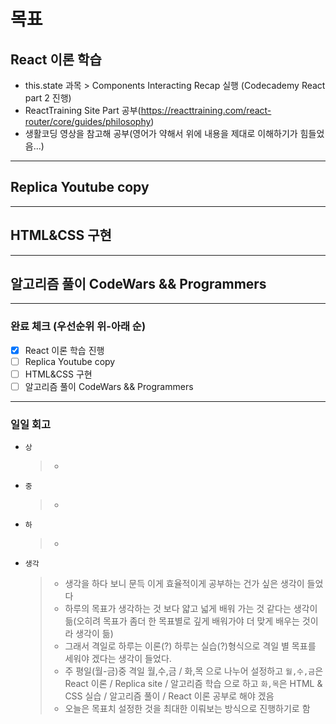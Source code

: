 # 목표

## React 이론 학습
- this.state 과목 > Components Interacting Recap 실행 (Codecademy React part 2 진행)
- ReactTraining Site <Browser Router> Part 공부(https://reacttraining.com/react-router/core/guides/philosophy)
- 생활코딩 영상을 참고해 공부(영어가 약해서 위에 내용을 제대로 이해하기가 힘들었음...)

---

## Replica Youtube copy

---

## HTML&CSS 구현

---

## 알고리즘 풀이 CodeWars && Programmers

---

### 완료 체크 (우선순위 위-아래 순)

- [x] React 이론 학습 진행
- [ ] Replica Youtube copy
- [ ] HTML&CSS 구현
- [ ] 알고리즘 풀이 CodeWars && Programmers

---

### 일일 회고

- `상`
  > -
- `중`
  > -
- `하`
  > -
- `생각`
  > - 생각을 하다 보니 문득 이게 효율적이게 공부하는 건가 싶은 생각이 들었다
  > - 하루의 목표가 생각하는 것 보다 얇고 넓게 배워 가는 것 같다는 생각이 듦(오히려 목표가 좀더 한 목표별로 깊게 배워가야 더 맞게 배우는 것이라 생각이 듦)
  > - 그래서 격일로 하루는 이론(?) 하루는 실습(?)형식으로 격일 별 목표를 세워야 겠다는 생각이 들었다.
  > - 주 평일(월-금)중 격일 월,수,금 / 화,목 으로 나누어 설정하고 `월,수,금`은 React 이론 / Replica site / 알고리즘 학습 으로 하고 `화,목`은 HTML & CSS 실습 / 알고리즘 풀이 / React 이론 공부로 해야 겠음
  > - 오늘은 목표치 설정한 것을 최대한 이뤄보는 방식으로 진행하기로 함